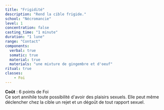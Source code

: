```yaml
---
title: "Frigidité"
description: "Rend la cible frigide."
school: "Nécromancie"
level: 1
concentration: false
casting_time: "1 minute"
duration: "1 lune"
range: "Contact"
components:
  verbal: true
  somatic: true
  material: true
  materials: "une mixture de gingembre et d'oeuf"
ritual: true
classes:
    - Foi
---
```

**Coût** : 6 points de Foi    
Ce sort annihile toute possibilité d'avoir des plaisirs sexuels. Elle peut même déclencher chez la cible un rejet et un dégoût de tout rapport sexuel.   
